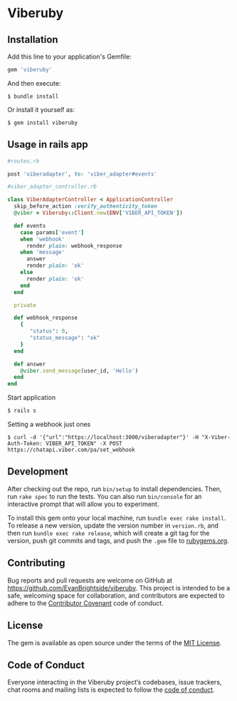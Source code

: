 # Viberuby

## Installation

Add this line to your application's Gemfile:

```ruby
gem 'viberuby'
```

And then execute:

    $ bundle install

Or install it yourself as:

    $ gem install viberuby

## Usage in rails app

```ruby
#routes.rb

post 'viberadapter', to: 'viber_adapter#events'
```

```ruby
#viber_adapter_controller.rb

class ViberAdapterController < ApplicationController
  skip_before_action :verify_authenticity_token
  @viber = Viberuby::Client.new(ENV['VIBER_API_TOKEN'])

  def events
    case params['event']
    when 'webhook'
      render plain: webhook_response
    when 'message'
      answer
      render plain: 'ok'
    else
      render plain: 'ok'
    end
  end

  private

  def webhook_response
    {
       "status": 0,
       "status_message": "ok"
    }
  end

  def answer
    @viber.send_message(user_id, 'Hello')
  end
end
```

Start application

```ruby
$ rails s
```

Setting a webhook just ones

```
$ curl -d '{"url":"https://localhost:3000/viberadapter"}' -H "X-Viber-Auth-Token: VIBER_API_TOKEN" -X POST https://chatapi.viber.com/pa/set_webhook
```

## Development

After checking out the repo, run `bin/setup` to install dependencies. Then, run `rake spec` to run the tests. You can also run `bin/console` for an interactive prompt that will allow you to experiment.

To install this gem onto your local machine, run `bundle exec rake install`. To release a new version, update the version number in `version.rb`, and then run `bundle exec rake release`, which will create a git tag for the version, push git commits and tags, and push the `.gem` file to [rubygems.org](https://rubygems.org).

## Contributing

Bug reports and pull requests are welcome on GitHub at https://github.com/EvanBrightside/viberuby. This project is intended to be a safe, welcoming space for collaboration, and contributors are expected to adhere to the [Contributor Covenant](http://contributor-covenant.org) code of conduct.

## License

The gem is available as open source under the terms of the [MIT License](https://opensource.org/licenses/MIT).

## Code of Conduct

Everyone interacting in the Viberuby project’s codebases, issue trackers, chat rooms and mailing lists is expected to follow the [code of conduct](https://github.com/EvanBrightside/viberuby/blob/master/CODE_OF_CONDUCT.md).
